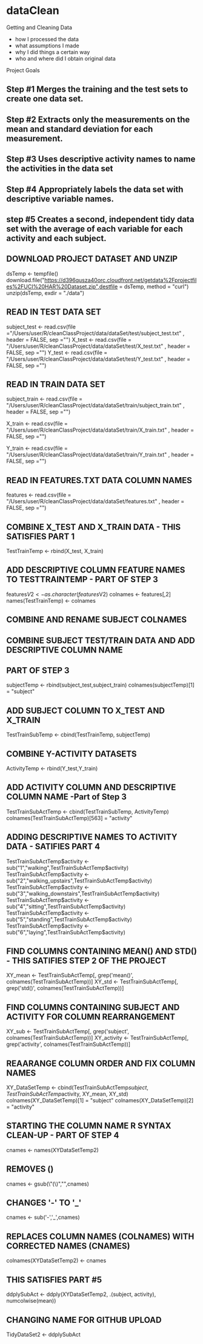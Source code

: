 dataClean
=========

Getting and Cleaning Data


- how I processed the data
- what assumptions I made
- why I did things a certain way
- who and where did I obtain original data

Project Goals

## Step #1  Merges the training and the test sets to create one data set.
## Step #2 Extracts only the measurements on the mean and standard deviation for each measurement. 
## Step #3  Uses descriptive activity names to name the activities in the data set
## Step #4  Appropriately labels the data set with descriptive variable names. 
## step #5  Creates a second, independent tidy data set with the average of each variable for each activity and each subject. 



##  DOWNLOAD PROJECT DATASET AND UNZIP

dsTemp <- tempfile()
download.file("https://d396qusza40orc.cloudfront.net/getdata%2Fprojectfiles%2FUCI%20HAR%20Dataset.zip",destfile = dsTemp, method = "curl")
unzip(dsTemp, exdir = "./data")

## READ IN TEST DATA SET

subject_test <- read.csv(file ="/Users/user/R/cleanClassProject/data/dataSet/test/subject_test.txt" , header = FALSE, sep ="")
X_test <- read.csv(file = "/Users/user/R/cleanClassProject/data/dataSet/test/X_test.txt" , header = FALSE, sep ="")
Y_test <- read.csv(file = "/Users/user/R/cleanClassProject/data/dataSet/test/Y_test.txt" , header = FALSE, sep ="")

## READ IN TRAIN DATA SET

subject_train <- read.csv(file = "/Users/user/R/cleanClassProject/data/dataSet/train/subject_train.txt" , header = FALSE, sep ="")

X_train <- read.csv(file = "/Users/user/R/cleanClassProject/data/dataSet/train/X_train.txt" , header = FALSE, sep ="")

Y_train <- read.csv(file = "/Users/user/R/cleanClassProject/data/dataSet/train/Y_train.txt" , header = FALSE, sep ="")

## READ IN FEATURES.TXT DATA COLUMN NAMES

features <- read.csv(file = "/Users/user/R/cleanClassProject/data/dataSet/features.txt" , header = FALSE, sep ="")


## COMBINE X_TEST AND X_TRAIN DATA - THIS SATISFIES PART 1

TestTrainTemp <- rbind(X_test, X_train)

## ADD DESCRIPTIVE COLUMN FEATURE NAMES TO TESTTRAINTEMP - PART OF STEP 3

features$V2 <- as.character(features$V2)
colnames <- features[,2]
names(TestTrainTemp) <- colnames

##  COMBINE AND RENAME SUBJECT COLNAMES

## COMBINE SUBJECT TEST/TRAIN DATA AND ADD DESCRIPTIVE COLUMN NAME
## PART OF STEP 3

subjectTemp <- rbind(subject_test,subject_train)
colnames(subjectTemp)[1] = "subject"


## ADD SUBJECT COLUMN TO X_TEST AND X_TRAIN

TestTrainSubTemp <- cbind(TestTrainTemp, subjectTemp)

## COMBINE Y-ACTIVITY DATASETS

ActivityTemp <- rbind(Y_test,Y_train)

##  ADD ACTIVITY COLUMN AND DESCRIPTIVE COLUMN NAME  -Part of Step 3

TestTrainSubActTemp <- cbind(TestTrainSubTemp, ActivityTemp)
colnames(TestTrainSubActTemp)[563] = "activity"
                   

## ADDING DESCRIPTIVE NAMES TO ACTIVITY DATA - SATIFIES PART 4

TestTrainSubActTemp$activity <- sub("1","walking",TestTrainSubActTemp$activity)
TestTrainSubActTemp$activity <- sub("2","walking_upstairs",TestTrainSubActTemp$activity)
TestTrainSubActTemp$activity <- sub("3","walking_downstairs",TestTrainSubActTemp$activity)
TestTrainSubActTemp$activity <- sub("4","sitting",TestTrainSubActTemp$activity)
TestTrainSubActTemp$activity <- sub("5","standing",TestTrainSubActTemp$activity)
TestTrainSubActTemp$activity <- sub("6","laying",TestTrainSubActTemp$activity)

## FIND COLUMNS CONTAINING MEAN() AND STD() - THIS SATIFIES STEP 2 OF THE PROJECT

XY_mean <- TestTrainSubActTemp[, grep('mean()', colnames(TestTrainSubActTemp))]
XY_std <- TestTrainSubActTemp[, grep('std()', colnames(TestTrainSubActTemp))] 

## FIND COLUMNS CONTAINING SUBJECT AND ACTIVITY FOR COLUMN REARRANGEMENT

XY_sub <- TestTrainSubActTemp[, grep('subject', colnames(TestTrainSubActTemp))] 
XY_activity <- TestTrainSubActTemp[, grep('activity', colnames(TestTrainSubActTemp))] 


## REAARANGE COLUMN ORDER AND FIX COLUMN NAMES

XY_DataSetTemp <- cbind(TestTrainSubActTemp$subject, TestTrainSubActTemp$activity, XY_mean, XY_std)
colnames(XY_DataSetTemp)[1] = "subject"
colnames(XY_DataSetTemp)[2] = "activity"

## STARTING THE COLUMN NAME R SYNTAX CLEAN-UP - PART OF STEP 4

cnames <- names(XYDataSetTemp2)

## REMOVES ()

cnames <- gsub(\\"(\\)","",cnames)

## CHANGES '-' TO '_'
cnames  <- sub('-','_',cnames)

## REPLACES COLUMN NAMES (COLNAMES) WITH CORRECTED NAMES (CNAMES)

colnames(XYDataSetTemp2) <- cnames

## THIS SATISFIES PART #5

ddplySubAct <- ddply(XYDataSetTemp2, .(subject, activity), numcolwise(mean))

## CHANGING NAME FOR GITHUB UPLOAD

TidyDataSet2 <-  ddplySubAct 
